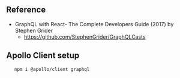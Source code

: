 ## Reference
  - GraphQL with React- The Complete Developers Guide (2017) by Stephen Grider
    - https://github.com/StephenGrider/GraphQLCasts




## Apollo Client setup
```
   npm i @apollo/client graphql
``` 